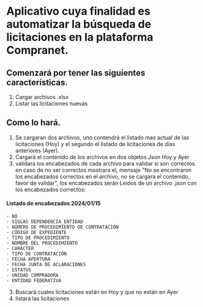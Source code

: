 # Aplicativo cuya finalidad es automatizar la búsqueda de licitaciones en la plataforma Compranet.
## Comenzará por tener las siguientes características.
 1. Cargar archivos .xlsx
 2. Listar las licitaciones nuevas 

 ## Como lo hará.
 1. Se cargaran dos archivos, uno contendrá el listado mas actual de las licitaciones (Hoy) y el segundo el listado de licitaciones de días anteriores (Ayer).
 2. Cargará el contenido de los archivos en dos objetos Json Hoy y Ayer
 3. validara los encabezados de cada archivo para validar si son correctos. en caso de no ser correctos mostrara el, mensaje "No se encontraron los encabezados correctos en el archivo, no se cargara el contenido, favor de validar", los encabezados serán Leidos de un archivo .json con los encabezados correctos:
 #### Listado de encabezados 2024/01/15
    - NO
    - SIGLAS DEPENDENCIA_ENTIDAD
    - NÚMERO DE PROCEDIMIENTO DE CONTRATACIÓN
    - CÓDIGO DE EXPEDIENTE
    - TIPO DE PROCEDIMIENTO
    - NOMBRE DEL PROCEDIMIENTO
    - CARÁCTER
    - TIPO DE CONTRATACIÓN
    - FECHA APERTURA
    - FECHA JUNTA DE ACLARACIONES
    - ESTATUS
    - UNIDAD COMPRADORA
    - ENTIDAD FEDERATIVA

 3. Buscará cuales licitaciones están en Hoy y que no están en Ayer
 4. listara las licitaciones
